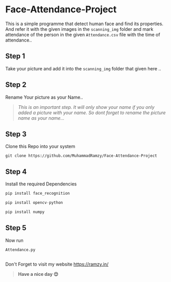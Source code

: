 # Face-Attendance-Project
This is a simple programme that detect human face and find its properties. 
And refer it with the given images in the `scanning_img` folder and mark attendance of the person in the given
`Attendance.csv` file with the time of attendance..

## Step 1
Take your picture and add it into the `scanning_img` folder that given here ..

## Step 2
Rename Your picture as your Name..


> _This is an important step. It will only show your name if you only added a picture with your name. So dont forget to rename the picture name as your name..._

## Step 3 
Clone this Repo into your system

~~~
git clone https://github.com/MuhammadRamzy/Face-Attendance-Project
~~~

## Step 4
Install the required Dependencies 

~~~python
pip install face_recognition
~~~
~~~python
pip install opencv-python
~~~
~~~python
pip install numpy
~~~

## Step 5
Now run
~~~
Attendance.py
~~~

## 
Don't Forget to visit my website https://ramzy.in/

> **Have a nice day 😊**
